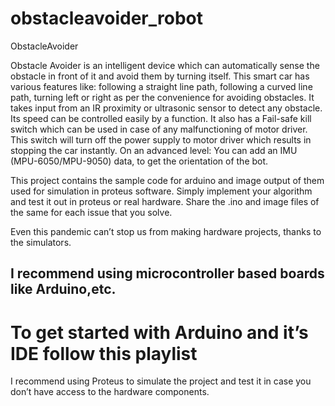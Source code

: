 # obstacleavoider_robot
ObstacleAvoider


Obstacle Avoider is an intelligent device which can automatically sense the obstacle in front of it and avoid them by turning itself.
This smart car has various features like:
following a straight line path,
following a curved line path,
turning left or right as per the convenience for avoiding obstacles.
It takes input from an IR proximity or ultrasonic sensor to detect any obstacle.
Its speed can be controlled easily by a function.
It also has a Fail-safe kill switch which can be used in case of any malfunctioning of motor driver.
This switch will turn off the power supply to motor driver which results in stopping the car instantly.
On an advanced level: You can add an IMU (MPU-6050/MPU-9050) data, to get the orientation of the bot.

This project contains the sample code for arduino and image output of them used for simulation in proteus software.
Simply implement your algorithm and test it out in proteus or real hardware. Share the .ino and image files of the same for each issue that you solve.

Even this pandemic can’t stop us from making hardware projects, thanks to the simulators.

## I recommend using microcontroller based boards like Arduino,etc.

# To get started with Arduino and it’s IDE follow this playlist
I recommend using Proteus to simulate the project and test it in case you don’t have access to the hardware components.
